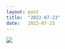 ```yaml
---
layout: post
title:  "2022-07-23"
date:   2022-07-23
---
```


![]({{site.baseurl}}/assets/lazy/2022-07-23--20-08-07.jpeg)
